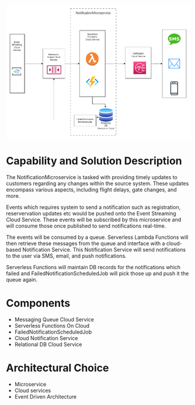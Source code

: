 
![Initial Data Loader](./../Diagrams/IndividualComponentDiagrams/NotificationService.drawio.png)

# Capability and Solution Description

The NotificationMicroservice is tasked with providing timely updates to customers regarding any changes within the source system. These updates encompass various aspects, including flight delays, gate changes, and more.

Events which requires system to send a notification such as registration, reservervation updates etc would be pushed onto the Event Streaming Cloud Service. These events will be subscribed by this microservice and will consume those once published to send notifications real-time.

The events will be consumed by a queue. Serverless Lambda Functions will then retrieve these messages from the queue and interface with a cloud-based Notification Service. This Notification Service will send notifications to the user via SMS, email, and push notifications.

Serverless Functions will maintain DB records for the notifications which failed and FailedNotificationScheduledJob will pick those up and push it the queue again.


# Components
- Messaging Queue Cloud Service
- Serverless Functions On Cloud
- FailedNotificationScheduledJob
- Cloud Notification Service
- Relational DB Cloud Service


# Architectural Choice
- Microservice
- Cloud services
- Event Driven Architecture



